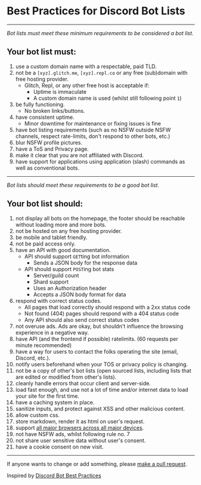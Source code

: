 # Best Practices for Discord Bot Lists

---

*Bot lists must meet these minimum requirements to be considered a bot list.*

## Your bot list must:

1. use a custom domain name with a respectable, paid TLD.
2. not be a `[xyz].glitch.me`, `[xyz].repl.co` or any free (sub)domain with free hosting provider.
   - Glitch, Repl, or any other free host is acceptable if:
      - Uptime is immaculate
      - A custom domain name is used (whilst still following point `1`)
3. be fully functioning.
   - No broken links/buttons.
4. have consistent uptime.
   - Minor downtime for maintenance or fixing issues is fine
5. have bot listing requirements (such as no NSFW outside NSFW channels, respect rate-limits, don't respond to other bots, etc.)
6. blur NSFW profile pictures.
7. have a ToS and Privacy page.
8. make it clear that you are not affiliated with Discord.
9. have support for applications using application (slash) commands as well as conventional bots.

---

*Bot lists should meet these requirements to be a good bot list.*

## Your bot list should:

1. not display all bots on the homepage, the footer should be reachable without loading more and more bots.
2. not be hosted on any free hosting provider.
3. be mobile and tablet friendly.
4. not be paid access only.
5. have an API with good documentation.
   - API should support `GET`ting bot information
      - Sends a JSON body for the response data
   - API should support `POST`ing bot stats
      - Server/guild count
      - Shard support
      - Uses an Authorization header
      - Accepts a JSON body format for data
6. respond with correct status codes.
   - All pages that load correctly should respond with a 2xx status code
   - Not found (404) pages should respond with a 404 status code
   - Any API should also send correct status codes
7. not overuse ads. Ads are okay, but shouldn't influence the browsing experience in a negative way.
8. have API (and the frontend if possible) ratelimits. (60 requests per minute recommended)
9. have a way for users to contact the folks operating the site (email, Discord, etc.).
10. notify users beforehand when your TOS or privacy policy is changing.
11. not be a copy of other's bot lists (open sourced lists, including lists that are edited or modified from other's lists).
12. cleanly handle errors that occur client and server-side.
13. load fast enough, and use not a lot of time and/or internet data to load your site for the first time.
14. have a caching system in place.
16. sanitize inputs, and protect against XSS and other malicious content.
18. allow custom css.
19. store markdown, render it as html on user's request.
20. support [all major browsers across all major devices](https://browserslist.dev/?q=ZGVmYXVsdHM%3D).
21. not have NSFW ads, whilst following rule no. 7
22. not share user sensitive data without user's consent.
23. have a cookie consent on new visit.

---

If anyone wants to change or add something, please [make a pull request](https://github.com/botblock/discord-botlist-best-practices).

Inspired by [Discord Bot Best Practices](https://github.com/meew0/discord-bot-best-practices)
